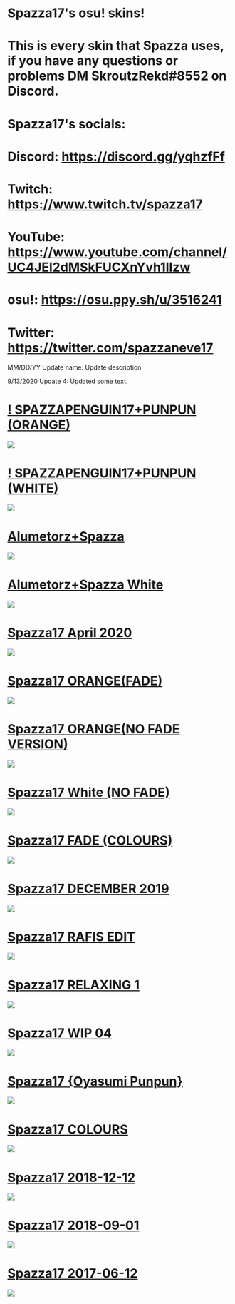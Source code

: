 # Spazza17's osu! skins!
# This is every skin that Spazza uses, if you have any questions or problems DM SkroutzRekd#8552 on Discord.

# Spazza17's socials:
# Discord: https://discord.gg/yqhzfFf
# Twitch: https://www.twitch.tv/spazza17
# YouTube: https://www.youtube.com/channel/UC4JEl2dMSkFUCXnYvh1lIzw
# osu!: https://osu.ppy.sh/u/3516241
# Twitter: https://twitter.com/spazzaneve17

MM/DD/YY Update name: Update description

9/13/2020 Update 4: Updated some text.

# [! SPAZZAPENGUIN17+PUNPUN (ORANGE)](https://www.dropbox.com/s/jtwpkqq7yj47br6/%21%20SPAZZAPENGUIN17%2BPUNPUN%20%28ORANGE%29.osk?dl=0)
![](https://osu.ppy.sh/ss/15540502/5717)

# [! SPAZZAPENGUIN17+PUNPUN (WHITE)](https://www.dropbox.com/s/6ksm89tw3n65tgm/%21%20SPAZZAPENGUIN17%2BPUNPUN%20%28WHITE%29.osk?dl=0)
![](https://osu.ppy.sh/ss/15540527/4abe)

# [Alumetorz+Spazza](https://www.dropbox.com/s/2721q6kcl7i137y/Alumetorz%2BSpazza.osk?dl=0)
![](https://osu.ppy.sh/ss/15540547/324f)

# [Alumetorz+Spazza White](https://www.dropbox.com/s/239p9whumtt8qje/Alumetorz%2BSpazza%20White.osk?dl=0)
![](https://osu.ppy.sh/ss/15540566/51da)

# [Spazza17 April 2020](https://www.dropbox.com/s/5zv34ujryata0p5/Spazza17%2BAPRIL%2B2020.osk?dl=0)
![](https://osu.ppy.sh/ss/15540585/1902)

# [Spazza17 ORANGE(FADE)](https://www.dropbox.com/s/g2m3d1fybygik9n/Spazza17%20FADE%20%28ORANGE%29.osk?dl=0)
![](http://osu.ppy.sh/ss/15540619/b40c)

# [Spazza17 ORANGE(NO FADE VERSION)](https://www.dropbox.com/s/yj7y3mjukts49yz/Spazza17%20NO%20FADE%20%28ORANGE%29.osk?dl=0)
![](https://osu.ppy.sh/ss/15540827/f8fc)

# [Spazza17 White (NO FADE)](https://www.dropbox.com/s/gbd36ilnnn5l54t/Spazza17%20NO%20FADE%20%28WHITE%29.osk?dl=0)
![](https://osu.ppy.sh/ss/15540910/ddb6)

# [Spazza17 FADE (COLOURS)](https://www.dropbox.com/s/h830b0htjubp7ms/Spazza17%20FADE%20%28COLORS%29.osk?dl=0)
![](https://osu.ppy.sh/ss/15540668/72d2)

# [Spazza17 DECEMBER 2019](https://www.dropbox.com/s/tmdbapramhtxcsg/Spazza17%20DECEMBER%202019.osk?dl=0)
![](https://osu.ppy.sh/ss/15540691/af24)

# [Spazza17 RAFIS EDIT](https://www.dropbox.com/s/zzadq4do4rlujlp/Spazza17%20RAFIS%20EDIT.osk?dl=0)
![](http://osu.ppy.sh/ss/15540726/ba3e)

# [Spazza17 RELAXING 1](https://www.dropbox.com/s/7p4po645i7pyfyt/Spazza17%20RELAXING%201.osk?dl=0)
![](https://osu.ppy.sh/ss/15540783/cd01)

# [Spazza17 WIP 04](https://www.dropbox.com/s/9ofxrda5xsj3l3z/Spazza17%20WIP%2004.osk?dl=0)
![](https://osu.ppy.sh/ss/15540791/8980)

# [Spazza17 {Oyasumi Punpun}](https://www.dropbox.com/s/2172ge8e68tw782/Spazza17%20%7BOyasumi%20Punpun%7D.osk?dl=0)
![](https://osu.ppy.sh/ss/15540795/15cb)

# [Spazza17 COLOURS](https://www.dropbox.com/s/ghsqdf07vz95g2i/Spazza17%20COLORS.osk?dl=0)
![](https://osu.ppy.sh/ss/15540801/5c2f)

# [Spazza17 2018-12-12](https://www.dropbox.com/s/bjax8vnsulaljkg/Spazza17%202018-12-12.osk?dl=0)
![](https://osu.ppy.sh/ss/15540807/40a8)

# [Spazza17 2018-09-01](https://www.dropbox.com/s/mhkqj87rpmz4p3e/Spazza17%202018-09-01.osk?dl=0)
![](https://osu.ppy.sh/ss/15540818/c7a3)

# [Spazza17 2017-06-12](https://www.dropbox.com/s/sksr6h8402qpyx1/Spazza17%202017-06-12.osk?dl=0)
![](https://osu.ppy.sh/ss/15540824/ba69)
